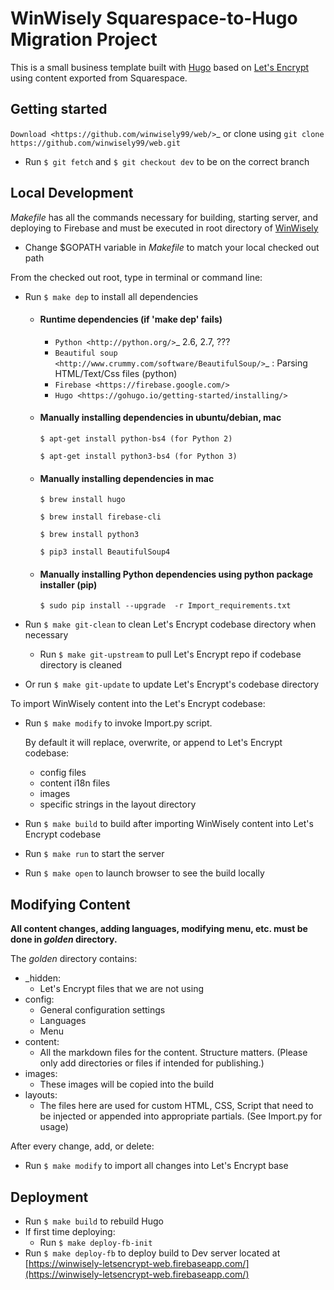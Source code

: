 # WinWisely Squarespace-to-Hugo Migration Project

This is a small business template built with [Hugo](https://github.com/gohugoio/hugo) based on [Let's Encrypt](https://github.com/letsencrypt) using content exported from Squarespace.  

## Getting started

`Download <https://github.com/winwisely99/web/>`_ or clone using ``git clone https://github.com/winwisely99/web.git``

- Run `$ git fetch` and `$ git checkout dev` to be on the correct branch

## Local Development

*Makefile* has all the commands necessary for building, starting server, and deploying to Firebase and must be executed in root directory of [WinWisely](https://github.com/winwisely99/web.git)

- Change $GOPATH variable in *Makefile* to match your local checked out path

From the checked out root, type in terminal or command line:

- Run `$ make dep` to install all dependencies 
   
  - #### Runtime dependencies (if 'make dep' fails)
  
    - `Python <http://python.org/>`_ 2.6, 2.7, ???
    - `Beautiful soup <http://www.crummy.com/software/BeautifulSoup/>`_ : Parsing HTML/Text/Css files (python)
    - `Firebase <https://firebase.google.com/>`
    - `Hugo <https://gohugo.io/getting-started/installing/>`

  - #### Manually installing dependencies in ubuntu/debian, mac
  
      ``$ apt-get install python-bs4 (for Python 2)``
   
      ``$ apt-get install python3-bs4 (for Python 3)``

  - #### Manually installing dependencies in mac
  
      ``$ brew install hugo``
      
      ``$ brew install firebase-cli``
      
      ``$ brew install python3``
      
      ``$ pip3 install BeautifulSoup4``      

  - ####  Manually installing Python dependencies using python package installer (pip)
  
      ``$ sudo pip install --upgrade  -r Import_requirements.txt``


- Run `$ make git-clean` to clean Let's Encrypt codebase directory when necessary
  - Run `$ make git-upstream` to pull Let's Encrypt repo if codebase directory is cleaned
- Or run `$ make git-update` to update Let's Encrypt's codebase directory

To import WinWisely content into the Let's Encrypt codebase:

- Run `$ make modify` to invoke Import.py script. 

  By default it will replace, overwrite, or append to Let's Encrypt codebase:
    - config files
    - content i18n files
    - images
    - specific strings in the layout directory 

- Run `$ make build` to build after importing WinWisely content into Let's Encrypt codebase

- Run `$ make run` to start the server

- Run `$ make open` to launch browser to see the build locally

## Modifying Content

**All content changes, adding languages, modifying menu, etc. must be done in _golden_ directory.**

The _golden_ directory contains:
- _hidden:
  - Let's Encrypt files that we are not using
- config:
  - General configuration settings
  - Languages
  - Menu
- content:
  - All the markdown files for the content.  Structure matters. (Please only add directories or files if intended for publishing.)
- images:
  - These images will be copied into the build
- layouts:
  - The files here are used for custom HTML, CSS, Script that need to be injected or appended into appropriate partials. (See Import.py for usage)
  
After every change, add, or delete:
- Run `$ make modify` to import all changes into Let's Encrypt base

## Deployment

- Run `$ make build` to rebuild Hugo
- If first time deploying:
  - Run `$ make deploy-fb-init`
- Run `$ make deploy-fb` to deploy build to Dev server located at [https://winwisely-letsencrypt-web.firebaseapp.com/](https://winwisely-letsencrypt-web.firebaseapp.com/)

